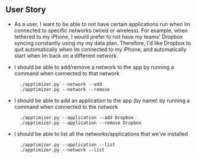 ## User Story

* As a user, I want to be able to not have certain applications run when Im connected to
  specific networks (wired or wireless). For example, when tethered to my
iPhone, I would prefer to not have my teams' Dropbox syncing constantly using my
my data plan. Therefore, I'd like Dropbox to quit automatically when Im
connected to my iPhone, and automatically start when Im back on a different
network.
* I should be able to add/remove a network to the app by running a command when connected to that
  network

        ./apptimizer.py --network --add
        ./apptimizer.py --network --remove

* I should be able to add an application to the app (by name) by running a
  command when connected to the network

        ./apptimizer.py --application --add Dropbox
        ./apptimizer.py --application --remove Dropbox

* I should be able to list all the networks/applications that we've installed

        ./apptimizer.py --application --list
        ./apptimizer.py --network --list
